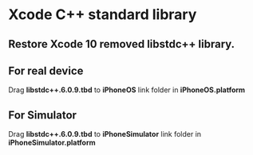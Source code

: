 # Xcode C++ standard library
Restore Xcode 10 removed libstdc++ library.
-

## For real device
Drag **libstdc++.6.0.9.tbd** to **iPhoneOS** link folder in **iPhoneOS.platform**

## For Simulator
Drag **libstdc++.6.0.9.tbd** to **iPhoneSimulator** link folder in **iPhoneSimulator.platform**